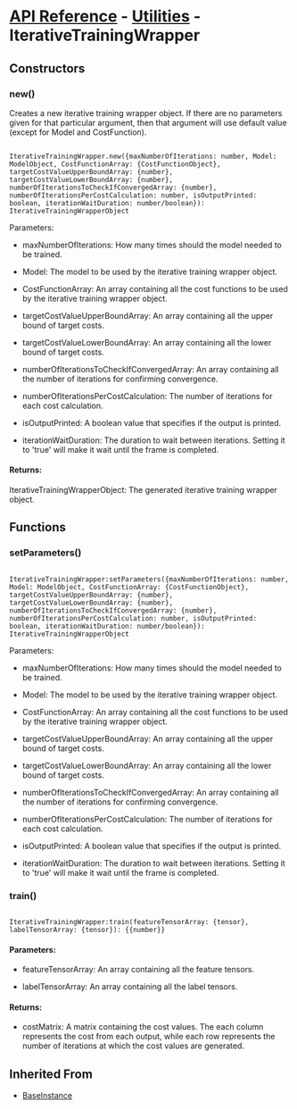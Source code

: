 # [API Reference](../../API.md) - [Utilities](../Utilities.md) - IterativeTrainingWrapper

## Constructors

### new()

Creates a new iterative training wrapper object. If there are no parameters given for that particular argument, then that argument will use default value (except for Model and CostFunction).

```

IterativeTrainingWrapper.new({maxNumberOfIterations: number, Model: ModelObject, CostFunctionArray: {CostFunctionObject}, targetCostValueUpperBoundArray: {number}, targetCostValueLowerBoundArray: {number}, numberOfIterationsToCheckIfConvergedArray: {number}, numberOfIterationsPerCostCalculation: number, isOutputPrinted: boolean, iterationWaitDuration: number/boolean}): IterativeTrainingWrapperObject

```

Parameters:

* maxNumberOfIterations: How many times should the model needed to be trained.

* Model: The model to be used by the iterative training wrapper object.

* CostFunctionArray: An array containing all the cost functions to be used by the iterative training wrapper object.
	
* targetCostValueUpperBoundArray: An array containing all the upper bound of target costs.

* targetCostValueLowerBoundArray: An array containing all the lower bound of target costs.
	
* numberOfIterationsToCheckIfConvergedArray: An array containing all the number of iterations for confirming convergence.
	
* numberOfIterationsPerCostCalculation: The number of iterations for each cost calculation.
	
* isOutputPrinted: A boolean value that specifies if the output is printed.

* iterationWaitDuration: The duration to wait between iterations. Setting it to 'true' will make it wait until the frame is completed.

#### Returns:

IterativeTrainingWrapperObject: The generated iterative training wrapper object.

## Functions

### setParameters()

```

IterativeTrainingWrapper:setParameters({maxNumberOfIterations: number, Model: ModelObject, CostFunctionArray: {CostFunctionObject}, targetCostValueUpperBoundArray: {number}, targetCostValueLowerBoundArray: {number}, numberOfIterationsToCheckIfConvergedArray: {number}, numberOfIterationsPerCostCalculation: number, isOutputPrinted: boolean, iterationWaitDuration: number/boolean}): IterativeTrainingWrapperObject

```

Parameters:

* maxNumberOfIterations: How many times should the model needed to be trained.

* Model: The model to be used by the iterative training wrapper object.

* CostFunctionArray: An array containing all the cost functions to be used by the iterative training wrapper object.
	
* targetCostValueUpperBoundArray: An array containing all the upper bound of target costs.

* targetCostValueLowerBoundArray: An array containing all the lower bound of target costs.
	
* numberOfIterationsToCheckIfConvergedArray: An array containing all the number of iterations for confirming convergence.
	
* numberOfIterationsPerCostCalculation: The number of iterations for each cost calculation.
	
* isOutputPrinted: A boolean value that specifies if the output is printed.

* iterationWaitDuration: The duration to wait between iterations. Setting it to 'true' will make it wait until the frame is completed.

### train()

```

IterativeTrainingWrapper:train(featureTensorArray: {tensor}, labelTensorArray: {tensor}): {{number}}

```

#### Parameters:

* featureTensorArray: An array containing all the feature tensors.

* labelTensorArray: An array containing all the label tensors.

#### Returns:

* costMatrix: A matrix containing the cost values. The each column represents the cost from each output, while each row represents the number of iterations at which the cost values are generated.

## Inherited From

* [BaseInstance](../Cores/BaseInstance.md)
